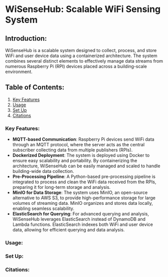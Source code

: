 # WiSenseHub: Scalable WiFi Sensing System

## Introduction:
WiSenseHub is a scalable system designed to collect, process, and store WiFi and user device data using a containerized architecture. The system combines several distinct elements to effectively manage data streams from numerous Raspberry Pi (RPI) devices placed across a building-scale environment.


## Table of Contents:
1. [Key Features](#key-features)
2. [Usage](#usage)
3. [Set Up](#set-up)
4. [Citations](#citations)

### Key Features:
* **MQTT-based Communication**: 
Raspberry Pi devices send WiFi data through an MQTT protocol, where the server acts as the central subscriber collecting data from multiple publishers (RPIs).
* **Dockerized Deployment**: 
The system is deployed using Docker to ensure easy scalability and portability. By containerizing the architecture, WiSenseHub can be easily managed and scaled to handle building-wide data collection.
* **Pre-Processing Pipeline**: 
A Python-based pre-processing pipeline is integrated to process and clean the WiFi data received from the RPIs, preparing it for long-term storage and analysis.
* **MinIO for Data Storage**: 
The system uses MinIO, an open-source alternative to AWS S3, to provide high-performance storage for large volumes of streaming data. MinIO organizes and stores data locally, enabling seamless scalability.
* **ElasticSearch for Querying**: 
For advanced querying and analysis, WiSenseHub leverages ElasticSearch instead of DynamoDB and Lambda functions. ElasticSearch indexes both WiFi and user device data, allowing for efficient querying and data analysis.

### Usage:

### Set Up:

### Citations:

